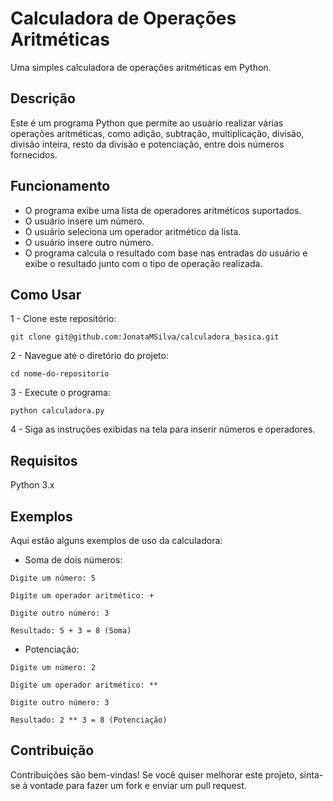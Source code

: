# Calculadora de Operações Aritméticas
 Uma simples calculadora de operações aritméticas em Python.

## Descrição
Este é um programa Python que permite ao usuário realizar várias operações aritméticas, como adição, subtração, multiplicação, divisão, divisão inteira, resto da divisão e potenciação, entre dois números fornecidos.

## Funcionamento
* O programa exibe uma lista de operadores aritméticos suportados.
* O usuário insere um número.
* O usuário seleciona um operador aritmético da lista.
* O usuário insere outro número.
* O programa calcula o resultado com base nas entradas do usuário e exibe o resultado junto com o tipo de operação realizada.
## Como Usar

1 - Clone este repositório:


`git clone git@github.com:JonataMSilva/calculadora_basica.git`

2 - Navegue até o diretório do projeto:

`cd nome-do-repositorio`

3 - Execute o programa:

`python calculadora.py`

4 - Siga as instruções exibidas na tela para inserir números e operadores.

## Requisitos
Python 3.x

## Exemplos
Aqui estão alguns exemplos de uso da calculadora:

* Soma de dois números:

`Digite um número: 5`

`Digite um operador aritmético: +`

`Digite outro número: 3`

`Resultado: 5 + 3 = 8 (Soma)`

* Potenciação:

`Digite um número: 2`

`Digite um operador aritmético: **`

`Digite outro número: 3`

`Resultado: 2 ** 3 = 8 (Potenciação)`

## Contribuição
Contribuições são bem-vindas! Se você quiser melhorar este projeto, sinta-se à vontade para fazer um fork e enviar um pull request.
